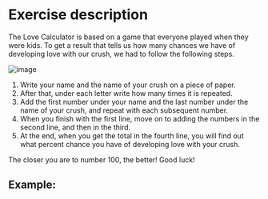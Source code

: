 # Exercise description
The Love Calculator is based on a game that everyone played when they were kids. To get a result that tells us how many chances we have of developing love with our crush, we had to follow the following steps.

![image](https://prnt.sc/GaV0sW5BQG0J)

1. Write your name and the name of your crush on a piece of paper.
2. After that, under each letter write how many times it is repeated.
3. Add the first number under your name and the last number under the name of your crush, and repeat with each subsequent number.
4. When you finish with the first line, move on to adding the numbers in the second line, and then in the third.
5. At the end, when you get the total in the fourth line, you will find out what percent chance you have of developing love with your crush.

The closer you are to number 100, the better! Good luck!

## Example: 


